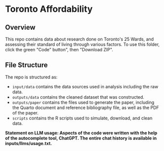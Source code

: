 # Toronto Affordability

## Overview

This repo contains data about research done on Toronto's 25 Wards, and assessing their standard of living through various factors.
To use this folder, click the green "Code" button", then "Download ZIP". 

## File Structure

The repo is structured as:

-   `input/data` contains the data sources used in analysis including the raw data.
-   `outputs/data` contains the cleaned dataset that was constructed.
-   `outputs/paper` contains the files used to generate the paper, including the Quarto document and reference bibliography file, as well as the PDF of the paper. 
-   `scripts` contains the R scripts used to simulate, download, and clean data.


**Statement on LLM usage: Aspects of the code were written with the help of the autocomplete tool, ChatGPT. The entire chat history is available in inputs/llms/usage.txt.**
